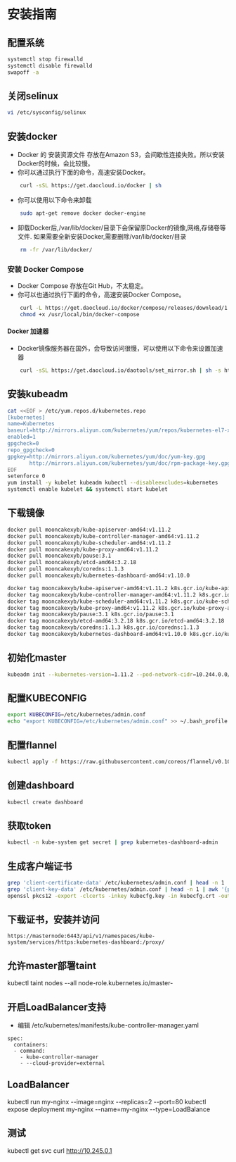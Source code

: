 安装指南
=============
## 配置系统

```bash
systemctl stop firewalld
systemctl disable firewalld
swapoff -a
```
## 关闭selinux

```bash
vi /etc/sysconfig/selinux
```

## 安装docker

* Docker 的 安装资源文件 存放在Amazon S3，会间歇性连接失败。所以安装Docker的时候，会比较慢。 
* 你可以通过执行下面的命令，高速安装Docker。

```bash
    curl -sSL https://get.daocloud.io/docker | sh
```

* 你可以使用以下命令来卸载

```bash
    sudo apt-get remove docker docker-engine
```

* 卸载Docker后,/var/lib/docker/目录下会保留原Docker的镜像,网络,存储卷等文件. 如果需要全新安装Docker,需要删除/var/lib/docker/目录

```bash
    rm -fr /var/lib/docker/
```   
 
### 安装 Docker Compose

* Docker Compose 存放在Git Hub，不太稳定。 
* 你可以也通过执行下面的命令，高速安装Docker Compose。

```bash
    curl -L https://get.daocloud.io/docker/compose/releases/download/1.22.0/docker-compose-`uname -s`-`uname -m` > /usr/local/bin/docker-compose
    chmod +x /usr/local/bin/docker-compose
```
#### Docker 加速器

* Docker镜像服务器在国外，会导致访问很慢，可以使用以下命令来设置加速器

```bash
    curl -sSL https://get.daocloud.io/daotools/set_mirror.sh | sh -s http://e7850958.m.daocloud.io
```

## 安装kubeadm

```bash
cat <<EOF > /etc/yum.repos.d/kubernetes.repo
[kubernetes]
name=Kubernetes
baseurl=http://mirrors.aliyun.com/kubernetes/yum/repos/kubernetes-el7-x86_64
enabled=1
gpgcheck=0
repo_gpgcheck=0
gpgkey=http://mirrors.aliyun.com/kubernetes/yum/doc/yum-key.gpg
       http://mirrors.aliyun.com/kubernetes/yum/doc/rpm-package-key.gpg
EOF
setenforce 0
yum install -y kubelet kubeadm kubectl --disableexcludes=kubernetes
systemctl enable kubelet && systemctl start kubelet
 ```

## 下载镜像

```bash
docker pull mooncakexyb/kube-apiserver-amd64:v1.11.2
docker pull mooncakexyb/kube-controller-manager-amd64:v1.11.2
docker pull mooncakexyb/kube-scheduler-amd64:v1.11.2
docker pull mooncakexyb/kube-proxy-amd64:v1.11.2
docker pull mooncakexyb/pause:3.1
docker pull mooncakexyb/etcd-amd64:3.2.18
docker pull mooncakexyb/coredns:1.1.3
docker pull mooncakexyb/kubernetes-dashboard-amd64:v1.10.0

docker tag mooncakexyb/kube-apiserver-amd64:v1.11.2 k8s.gcr.io/kube-apiserver-amd64:v1.11.2
docker tag mooncakexyb/kube-controller-manager-amd64:v1.11.2 k8s.gcr.io/kube-controller-manager-amd64:v1.11.2
docker tag mooncakexyb/kube-scheduler-amd64:v1.11.2 k8s.gcr.io/kube-scheduler-amd64:v1.11.2
docker tag mooncakexyb/kube-proxy-amd64:v1.11.2 k8s.gcr.io/kube-proxy-amd64:v1.11.2
docker tag mooncakexyb/pause:3.1 k8s.gcr.io/pause:3.1
docker tag mooncakexyb/etcd-amd64:3.2.18 k8s.gcr.io/etcd-amd64:3.2.18
docker tag mooncakexyb/coredns:1.1.3 k8s.gcr.io/coredns:1.1.3
docker tag mooncakexyb/kubernetes-dashboard-amd64:v1.10.0 k8s.gcr.io/kubernetes-dashboard-amd64:v1.10.0
```
## 初始化master

```bash
kubeadm init --kubernetes-version=1.11.2 --pod-network-cidr=10.244.0.0/16
```
## 配置KUBECONFIG

```bash
export KUBECONFIG=/etc/kubernetes/admin.conf
echo "export KUBECONFIG=/etc/kubernetes/admin.conf" >> ~/.bash_profile
```
## 配置flannel

```bash
kubectl apply -f https://raw.githubusercontent.com/coreos/flannel/v0.10.0/Documentation/kube-flannel.yml
```

## 创建dashboard

```bash
kubectl create dashboard
```
## 获取token
```bash
kubectl -n kube-system get secret | grep kubernetes-dashboard-admin

```
## 生成客户端证书

 ```bash
grep 'client-certificate-data' /etc/kubernetes/admin.conf | head -n 1 | awk '{print $2}' | base64 -d >> kubecfg.crt
grep 'client-key-data' /etc/kubernetes/admin.conf | head -n 1 | awk '{print $2}' | base64 -d >> kubecfg.key
openssl pkcs12 -export -clcerts -inkey kubecfg.key -in kubecfg.crt -out kubecfg.p12 -name "kubernetes-client"
```
## 下载证书，安装并访问 

```http request
https://masternode:6443/api/v1/namespaces/kube-system/services/https:kubernetes-dashboard:/proxy/
```

## 允许master部署taint
kubectl taint nodes --all node-role.kubernetes.io/master-



## 开启LoadBalancer支持
* 编辑 /etc/kubernetes/manifests/kube-controller-manager.yaml

```
spec:
  containers:
  - command:
    - kube-controller-manager
    - --cloud-provider=external
```


## LoadBalancer 
kubectl run my-nginx --image=nginx --replicas=2 --port=80
kubectl  expose deployment my-nginx --name=my-nginx --type=LoadBalance
## 测试
kubectl get svc
curl http://10.245.0.1